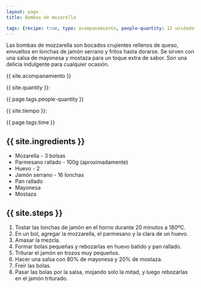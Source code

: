 ```yaml
---
layout: page
title: Bombas de mozarella

tags: {recipe: true, type: acompanamiento, people-quantity: 12 unidades, time: 30 min.}
---
```


<p class="recipe-description">Las bombas de mozzarella son bocados crujientes rellenos de queso, envueltos en lonchas de jamón serrano y fritos hasta dorarse. Se sirven con una salsa de mayonesa y mostaza para un toque extra de sabor. Son una delicia indulgente para cualquier ocasión.</p>

<div class="recipe-information">
  <div><p class="{{ page.tags.type }}">{{ site.acompanamiento }}</p></div>
  <div><p>{{ site.quantity }}:</p> {{ page.tags.people-quantity }}</div>
  <div><p>{{ site.tiempo }}:</p> {{ page.tags.time }}</div>
</div>

## {{ site.ingredients }}

  *   Mozarella - 3 bolsas
  *   Parmesano rallado - 100g (aproximadamente)
  *   Huevo - 2
  *   Jamón serrano - 16 lonchas
  *   Pan rallado
  *   Mayonesa
  *   Mostaza

## {{ site.steps }}

1. Tostar las lonchas de jamón en el horno durante 20 minutos a 180ºC.
2. En un bol, agregar la mozzarella, el parmesano y la clara de un huevo.
3. Amasar la mezcla.
4. Formar bolas pequeñas y rebozarlas en huevo batido y pan rallado.
5. Triturar el jamón en trozos muy pequeños.
6. Hacer una salsa con 80% de mayonesa y 20% de mostaza.
7. Freír las bolas.
8. Pasar las bolas por la salsa, mojando solo la mitad, y luego rebozarlas en el jamón triturado.
